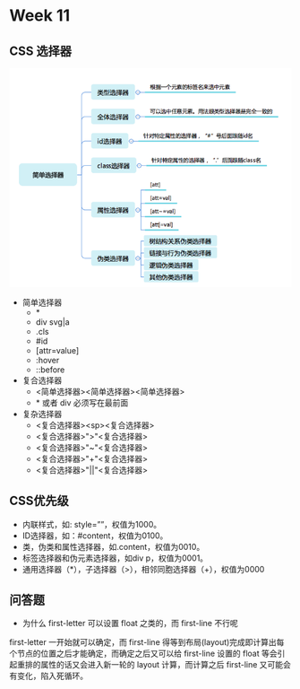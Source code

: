 # Week 11

## CSS 选择器

![简单选择器](./simple.png)

* 简单选择器
  * \*
  * div svg|a
  * .cls
  * #id
  * [attr=value]
  * :hover
  * ::before
* 复合选择器
  * <简单选择器><简单选择器><简单选择器>
  * \* 或者 div 必须写在最前面
* 复杂选择器
  * <复合选择器><sp\><复合选择器>
  * <复合选择器>">"<复合选择器>
  * <复合选择器>"~"<复合选择器>
  * <复合选择器>"+"<复合选择器>
  * <复合选择器>"||"<复合选择器>

## CSS优先级

* 内联样式，如: style=””，权值为1000。
* ID选择器，如：#content，权值为0100。
* 类，伪类和属性选择器，如.content，权值为0010。
* 标签选择器和伪元素选择器，如div p，权值为0001。
* 通用选择器（*），子选择器（>），相邻同胞选择器（+），权值为0000

## 问答题

* 为什么 first-letter 可以设置 float 之类的，而 first-line 不行呢

first-letter 一开始就可以确定，而 first-line 得等到布局(layout)完成即计算出每个节点的位置之后才能确定，而确定之后又可以给 first-line 设置的 float 等会引起重排的属性的话又会进入新一轮的 layout 计算，而计算之后 first-line 又可能会有变化，陷入死循环。
